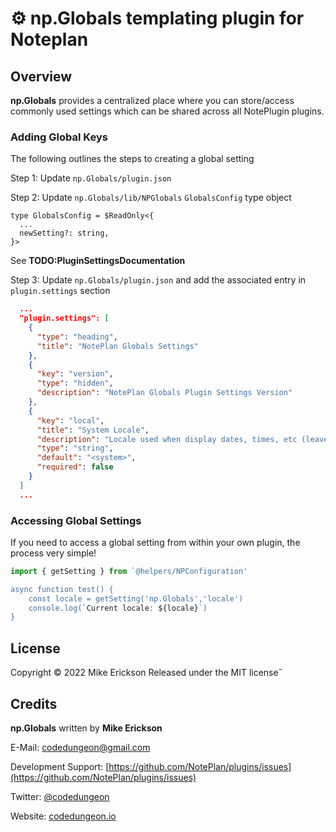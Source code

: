 # ⚙️ np.Globals templating plugin for Noteplan

## Overview
**np.Globals** provides a centralized place where you can store/access commonly used settings which can be shared across all NotePlugin plugins.

### Adding Global Keys
The following outlines the steps to creating a global setting

Step 1: Update `np.Globals/plugin.json`

Step 2: Update `np.Globals/lib/NPGlobals` `GlobalsConfig` type object

```
type GlobalsConfig = $ReadOnly<{
  ...
  newSetting?: string,
}>
```

See **TODO:PluginSettingsDocumentation**

Step 3: Update `np.Globals/plugin.json` and add the associated entry in `plugin.settings` section

```json
  ...
  "plugin.settings": [
    {
      "type": "heading",
      "title": "NotePlan Globals Settings"
    },
    {
      "key": "version",
      "type": "hidden",
      "description": "NotePlan Globals Plugin Settings Version"
    },
    {
      "key": "local",
      "title": "System Locale",
      "description": "Locale used when display dates, times, etc (leave blank for system locale)\n\nDefault: <system>",
      "type": "string",
      "default": "<system>",
      "required": false
    }
  ]
  ...
```


### Accessing Global Settings
If you need to access a global setting from within your own plugin, the process very simple!

```js
import { getSetting } from `@helpers/NPConfiguration'

async function test() {
	const locale = getSetting('np.Globals','locale')
	console.log(`Current locale: ${locale}`)
}

```

## License

Copyright &copy; 2022 Mike Erickson
Released under the MIT license˝

## Credits

**np.Globals** written by **Mike Erickson**

E-Mail: [codedungeon@gmail.com](mailto:codedungeon@gmail.com)

Development Support: [https://github.com/NotePlan/plugins/issues](https://github.com/NotePlan/plugins/issues)

Twitter: [@codedungeon](http://twitter.com/codedungeon)

Website: [codedungeon.io](http://codedungeon.io)
